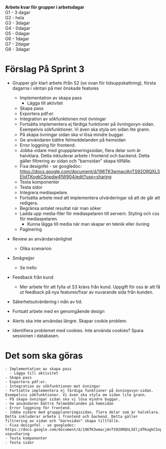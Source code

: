 **Arbete kvar för grupper i arbetsdagar**\
G1 - 3 dagar\
G2 - hela\
G3 - 3dagar\
G4 - 0dagar\
G5 - 0dagar\
G6 - 1dagar\
G7 - 2dagar\
G8 - 3dagar

# Förslag På Sprint 3
- Grupper gör klart arbete ifrån S2 (se ovan för tidsuppskattning), första dagarna i väntan på mer önskade features
    - Implementation av skapa pass
      - Lägga till aktivitet
    - Skapa pass
    - Exportera pdf:er. 
    - Integration av sökfunktionen mot övningar
    - Fortsätta implementera ej färdiga funktioner på övningsvyn-sidan. Exempelvis sökfunktioner. Vi även ska styla om sidan lite grann.
    - På skapa övningar sidan ska vi lösa mindre buggar.
    - Ge användaren bättre felmeddelanden på hemsidan
    - Error loggning för frontend.
    - Jobba vidare med gruppplaneringssidan, flera delar som är halvklara. Detta inkluderar arbete i frontend och backend. Detta gäller filtrering av sidan och "barnsidan" skapa tillfälle.
    - Fixa designfel - se googledoc: https://docs.google.com/document/d/196TK3wmacjAnTS92ORQXL5EljdTKogkCSnpdw4fW904/edit?usp=sharing
    - Testa komponenter
    - Testa sidor
    - Integrera mediaspelare.
    - Fortsätta arbete med att implementera utvärderingar så att de går att redigera.
    - Begränsa antalet resultat när man söker
    - Ladda upp media-filer för mediaspelaren till servern. Styling och css för mediaspelaren.
      - Kunna lägga till media när man skapar en teknik eller övning
    - Paginering
    

- Review av användarvänlighet
    - Olika scenarion 

- Smågrejjer
    - Se trello

- Feedback från kund
    - Mer arbete för att fylla ut S3 krävs från kund. Uppgift för oss är att få ut feedback på nya features/fixar av nuvarande sida från kunden.
- Säkerhetsutvärdering i mån av tid.
- Fortsatt arbete med en genomgående design
- Alerts ska inte användas längre. Skapar cookie problem.
- Identifiera problemet med cookies. Inte använda cookies? Spara sessionen i databasen.


# Det som ska göras
    - Implementation av skapa pass
      - Lägga till aktivitet
    - Skapa pass
    - Exportera pdf:er. 
    - Integration av sökfunktionen mot övningar
    - Fortsätta implementera ej färdiga funktioner på övningsvyn-sidan. Exempelvis sökfunktioner. Vi även ska styla om sidan lite grann.
    - På skapa övningar sidan ska vi lösa mindre buggar.
    - Ge användaren bättre felmeddelanden på hemsidan
    - Error loggning för frontend.
    - Jobba vidare med gruppplaneringssidan, flera delar som är halvklara. Detta inkluderar arbete i frontend och backend. Detta gäller filtrering av sidan och "barnsidan" skapa tillfälle.
    - Fixa designfel - se googledoc: https://docs.google.com/document/d/196TK3wmacjAnTS92ORQXL5EljdTKogkCSnpdw4fW904/edit?usp=sharing
    - Testa komponenter
    - Testa sidor